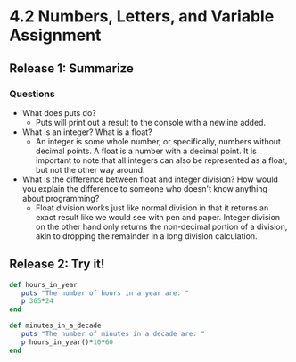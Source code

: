 # 4.2 Numbers, Letters, and Variable Assignment

## Release 1: Summarize

### Questions

+ What does puts do?
  + Puts will print out a result to the console with a newline added.
+ What is an integer? What is a float?
  + An integer is some whole number, or specifically, numbers without decimal points. A float is a number with a decimal point. It is important to note that all integers can also be represented as a float, but not the other way around.
+ What is the difference between float and integer division? How would you explain the difference to someone who doesn't know anything about programming?
  + Float division works just like normal division in that it returns an exact result like we would see with pen and paper. Integer division on the other hand only returns the non-decimal portion of a division, akin to dropping the remainder in a long division calculation. 

 ## Release 2: Try it!

 ```ruby
 def hours_in_year
	puts "The number of hours in a year are: "
	p 365*24
end

def minutes_in_a_decade
	puts "The number of minutes in a decade are: "
	p hours_in_year()*10*60
end
```